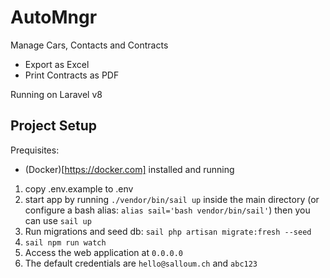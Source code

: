 # AutoMngr

Manage Cars, Contacts and Contracts

- Export as Excel
- Print Contracts as PDF

Running on Laravel v8

## Project Setup

Prequisites: 
- (Docker)[https://docker.com] installed and running

1. copy .env.example to .env
2. start app by running `./vendor/bin/sail up` inside the main directory (or configure a bash alias: `alias sail='bash vendor/bin/sail'`) then you can use `sail up`
3. Run migrations and seed db: `sail php artisan migrate:fresh --seed`
4. `sail npm run watch`
5. Access the web application at `0.0.0.0`
6. The default credentials are `hello@salloum.ch` and `abc123`